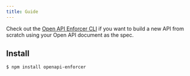 ```yaml
---
title: Guide
---
```


Check out the [Open API Enforcer CLI](https://www.npmjs.com/package/openapi-enforcer-cli) if you want to build a new API from scratch using your Open API document as the spec.

## Install

```sh
$ npm install openapi-enforcer
```
